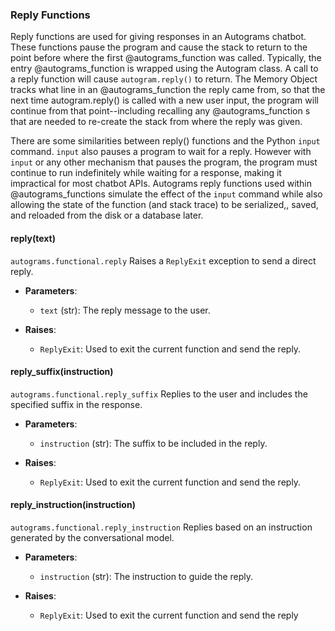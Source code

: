 ### Reply Functions


Reply functions are used for giving responses in an Autograms chatbot. These functions pause the program and cause the stack to return to the point before where the first @autograms_function was called. Typically, the entry @autograms_function is wrapped using the Autogram class. A call to a reply function will cause `autogram.reply()` to return. The Memory Object tracks what line in an @autograms_function the reply came from, so that the next time autogram.reply() is called with a new user input, the program will continue from that point--including recalling any @autograms_function s that are needed to re-create the stack from where the reply was given.

There are some similarities between reply() functions and the Python `input` command. `input` also pauses a program to wait for a reply. However with `input` or any other mechanism that pauses the program, the program must continue to run indefinitely while waiting for a response, making it impractical for most chatbot APIs. Autograms reply functions used within @autograms_functions simulate the effect of the `input` command while also allowing the state of the function (and stack trace) to be serialized,, saved, and reloaded from the disk or a database later.



#### **reply(text)**
`autograms.functional.reply`
Raises a `ReplyExit` exception to send a direct reply.

- **Parameters**:
  - `text` (str): The reply message to the user.

- **Raises**:
  - `ReplyExit`: Used to exit the current function and send the reply.

#### **reply_suffix(instruction)**
`autograms.functional.reply_suffix`
Replies to the user and includes the specified suffix in the response.

- **Parameters**:
  - `instruction` (str): The suffix to be included in the reply.

- **Raises**:
  - `ReplyExit`: Used to exit the current function and send the reply.

#### **reply_instruction(instruction)**
`autograms.functional.reply_instruction`
Replies based on an instruction generated by the conversational model.

- **Parameters**:
  - `instruction` (str): The instruction to guide the reply.

- **Raises**:
  - `ReplyExit`: Used to exit the current function and send the reply